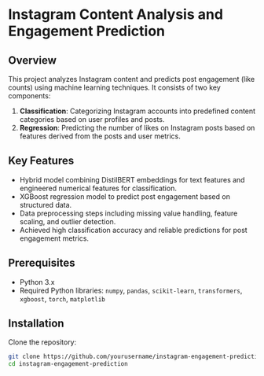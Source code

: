 # Instagram Content Analysis and Engagement Prediction

## Overview
This project analyzes Instagram content and predicts post engagement (like counts) using machine learning techniques. It consists of two key components:

1. **Classification**: Categorizing Instagram accounts into predefined content categories based on user profiles and posts.
2. **Regression**: Predicting the number of likes on Instagram posts based on features derived from the posts and user metrics.

## Key Features
- Hybrid model combining DistilBERT embeddings for text features and engineered numerical features for classification.
- XGBoost regression model to predict post engagement based on structured data.
- Data preprocessing steps including missing value handling, feature scaling, and outlier detection.
- Achieved high classification accuracy and reliable predictions for post engagement metrics.

## Prerequisites
- Python 3.x
- Required Python libraries: `numpy`, `pandas`, `scikit-learn`, `transformers`, `xgboost`, `torch`, `matplotlib`

## Installation
Clone the repository:
   ```bash
   git clone https://github.com/yourusername/instagram-engagement-prediction.git
   cd instagram-engagement-prediction

